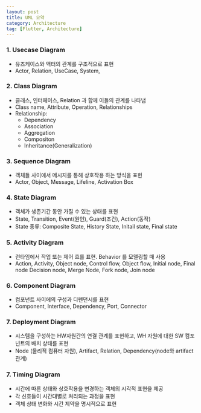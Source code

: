```yaml
---
layout: post
title: UML 요약
category: Architecture
tag: [Flutter, Architecture]
---
```


### 1. Usecase Diagram
  - 유즈케이스와 액터의 관계를 구조적으로 표현
  - Actor, Relation, UseCase, System, 

### 2. Class Diagram
  - 클래스, 인터페이스, Relation 과 함께 이들의 관계를 나타냄
  - Class name, Attribute, Operation, Relationships
  - Relationship:
    - Dependency
    - Association
    - Aggregation
    - Compositon
    - Inheritance(Generalization)

### 3. Sequence Diagram
  - 객체들 사이에서 메시지를 통해 상호작용 하는 방식을 표현
  - Actor, Object, Message, Lifeline,  Activation Box

### 4. State Diagram
  - 객체가 생존기간 동안 가질 수 있는 상태를 표현
  - State, Transition, Event(원인), Guard(조건), Action(동작)
  - State 종류: Composite State, History State, Initail state, Final state

### 5. Activity Diagram
  - 런타임에서 작업 또는 제어 흐를 표현. Behavior 를 모델링할 때 사용
  - Action, Activity, Object node, Control flow, Object flow, Initial node, Final node
    Decision node, Merge Node, Fork node, Join node

### 6. Component Diagram
  - 컴포넌트 사이에의 구성과 디펜던시를 표현
  - Component, Interface, Dependency, Port, Connector

### 7. Deployment Diagram
  - 시스템을 구성하는 HW자원간의 연결 관계를 표현하고, WH 자원에 대한 SW 컴포넌트의 배치 상태를 표현
  - Node (물리적 컴퓨터 자원), Artifact, Relation, Dependency(node와 artifact 관계)

### 7. Timing Diagram
  - 시간에 따른 상태와 상호작용을 변경하는 객체의 시각적 표현을 제공
  - 각 신호들이 시간대별로 처리되는 과정을 표현
  - 객체 상태 변화와 시간 제약을 명시적으로 표현